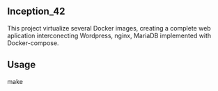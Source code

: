 ## Inception_42 ##
This project virtualize several Docker images, creating a complete web aplication interconecting Wordpress, nginx,  MariaDB implemented with Docker-compose.

## Usage ##

make
